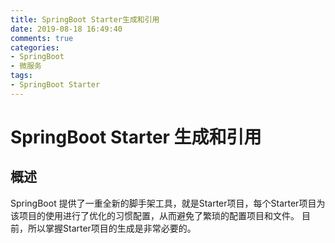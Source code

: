 ```yaml
---
title: SpringBoot Starter生成和引用
date: 2019-08-18 16:49:40
comments: true
categories:
- SpringBoot
- 微服务
tags:
- SpringBoot Starter
---
```


# SpringBoot Starter 生成和引用

## 概述
SpringBoot 提供了一重全新的脚手架工具，就是Starter项目，每个Starter项目为该项目的使用进行了优化的习惯配置，从而避免了繁琐的配置项目和文件。
目前，所以掌握Starter项目的生成是非常必要的。

<!-- more -->
